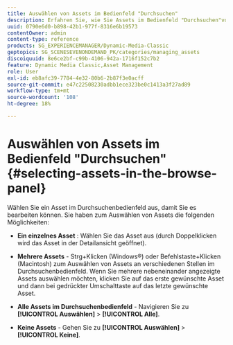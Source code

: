 ```yaml
---
title: Auswählen von Assets im Bedienfeld "Durchsuchen"
description: Erfahren Sie, wie Sie Assets im Bedienfeld "Durchsuchen"von Adobe Dynamic Media Classic auswählen.
uuid: 0790e6d0-b898-42b1-977f-8316e6b19573
contentOwner: admin
content-type: reference
products: SG_EXPERIENCEMANAGER/Dynamic-Media-Classic
geptopics: SG_SCENESEVENONDEMAND_PK/categories/managing_assets
discoiquuid: 8e6ce2bf-c99b-4106-942a-1716f152c7b2
feature: Dynamic Media Classic,Asset Management
role: User
exl-id: eb8afc39-7784-4e32-80b6-2b87f3e0acff
source-git-commit: e47c22508230adbb1ece323be0c1413a3f27ad89
workflow-type: tm+mt
source-wordcount: '108'
ht-degree: 18%

---
```


# Auswählen von Assets im Bedienfeld &quot;Durchsuchen&quot;{#selecting-assets-in-the-browse-panel}

Wählen Sie ein Asset im Durchsuchenbedienfeld aus, damit Sie es bearbeiten können. Sie haben zum Auswählen von Assets die folgenden Möglichkeiten:

* **Ein einzelnes Asset** : Wählen Sie das Asset aus (durch Doppelklicken wird das Asset in der Detailansicht geöffnet).

* **Mehrere Assets**  - Strg+Klicken (Windows®) oder Befehlstaste+Klicken (Macintosh) zum Auswählen von Assets an verschiedenen Stellen im Durchsuchenbedienfeld. Wenn Sie mehrere nebeneinander angezeigte Assets auswählen möchten, klicken Sie auf das erste gewünschte Asset und dann bei gedrückter Umschalttaste auf das letzte gewünschte Asset.

* **Alle Assets im Durchsuchenbedienfeld**  - Navigieren Sie zu  **[!UICONTROL Auswählen]**  >  **[!UICONTROL Alle]**.

* **Keine Assets**  - Gehen Sie zu  **[!UICONTROL Auswählen]**  >  **[!UICONTROL Keine]**.
